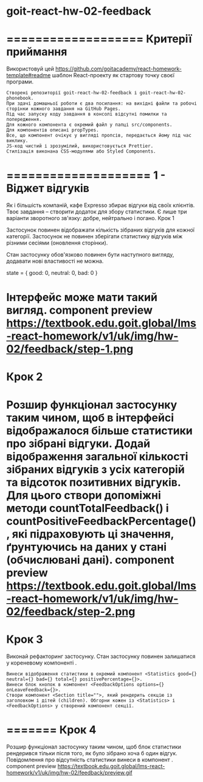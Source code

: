 # goit-react-hw-02-feedback

===================
Критерії приймання
===================
Використовуй цей https://github.com/goitacademy/react-homework-template#readme шаблон React-проекту як стартову точку своєї програми.

    Створені репозиторії goit-react-hw-02-feedback і goit-react-hw-02-phonebook.
    При здачі домашньої роботи є два посилання: на вихідні файли та робочі сторінки кожного завдання на GitHub Pages.
    Під час запуску коду завдання в консолі відсутні помилки та попередження.
    Для кожного компонента є окремий файл у папці src/components.
    Для компонентів описані propTypes.
    Все, що компонент очікує у вигляді пропсів, передається йому під час виклику.
    JS-код чистий і зрозумілий, використовується Prettier.
    Стилізація виконана CSS-модулями або Styled Components.
====================
1 - Віджет відгуків
====================
Як і більшість компаній, кафе Expresso збирає відгуки від своїх клієнтів. Твоє завдання – створити додаток для збору статистики. Є лише три варіанти зворотного зв'язку: добре, нейтрально і погано.
Крок 1

Застосунок повинен відображати кількість зібраних відгуків для кожної категорії. Застосунок не повинен зберігати статистику відгуків між різними сесіями (оновлення сторінки).

Стан застосунку обов'язково повинен бути наступного вигляду, додавати нові властивості не можна.

state = {
  good: 0,
  neutral: 0,
  bad: 0
}

Інтерфейс може мати такий вигляд.
component preview https://textbook.edu.goit.global/lms-react-homework/v1/uk/img/hw-02/feedback/step-1.png
=======
Крок 2
=======
Розшир функціонал застосунку таким чином, щоб в інтерфейсі відображалося більше статистики про зібрані відгуки. Додай відображення загальної кількості зібраних відгуків з усіх категорій та відсоток позитивних відгуків. Для цього створи допоміжні методи countTotalFeedback() і countPositiveFeedbackPercentage(), які підраховують ці значення, ґрунтуючись на даних у стані (обчислювані дані).
component preview https://textbook.edu.goit.global/lms-react-homework/v1/uk/img/hw-02/feedback/step-2.png
=======
Крок 3
=======
Виконай рефакторинг застосунку. Стан застосунку повинен залишатися у кореневому компоненті <App>.

    Винеси відображення статистики в окремий компонент <Statistics good={} neutral={} bad={} total={} positivePercentage={}>.
    Винеси блок кнопок в компонент <FeedbackOptions options={} onLeaveFeedback={}>.
    Створи компонент <Section title="">, який рендерить секцію із заголовком і дітей (children). Обгорни кожен із <Statistics> і <FeedbackOptions> у створений компонент секції.
=======
Крок 4
=======
Розшир функціонал застосунку таким чином, щоб блок статистики рендерився тільки після того, як було зібрано хоча б один відгук. Повідомлення про відсутність статистики винеси в компонент <Notification message="There is no feedback">.
component preview https://textbook.edu.goit.global/lms-react-homework/v1/uk/img/hw-02/feedback/preview.gif
